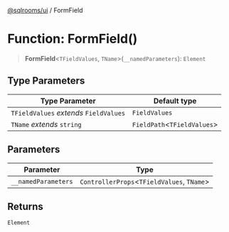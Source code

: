 [@sqlrooms/ui](../index.md) / FormField

# Function: FormField()

> **FormField**\<`TFieldValues`, `TName`\>(`__namedParameters`): `Element`

## Type Parameters

| Type Parameter | Default type |
| ------ | ------ |
| `TFieldValues` *extends* `FieldValues` | `FieldValues` |
| `TName` *extends* `string` | `FieldPath`\<`TFieldValues`\> |

## Parameters

| Parameter | Type |
| ------ | ------ |
| `__namedParameters` | `ControllerProps`\<`TFieldValues`, `TName`\> |

## Returns

`Element`

